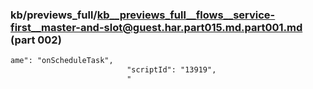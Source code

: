 ### kb/previews_full/kb__previews_full__flows__service-first__master-and-slot@guest.har.part015.md.part001.md (part 002)

```md
ame": "onScheduleTask",
                          "scriptId": "13919",
                          "
```

```
